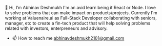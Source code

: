 👋 Hi, I’m Abhinav Deshmukh
I'm an avid learn being it React or Node. I love to solve problems that can make impact on products/projects. 
Currently I'm working at Valuenaire.ai as Full-Stack Developer collaborating with seniors, manager, etc to create 
a fin-tech product that will help solving problems related with investors, enterpreneurs and advisory.

- 📫 How to reach me abhinavdeshmukh2101@gmail.com

<!---
- 💞️ I’m looking to collaborate on ...
abhinav-valuenaire/abhinav-valuenaire is a ✨ special ✨ repository because its `README.md` (this file) appears on your GitHub profile.
You can click the Preview link to take a look at your changes.
--->


<!--
**abhi9dev/abhi9dev** is a ✨ _special_ ✨ repository because its `README.md` (this file) appears on your GitHub profile.

Here are some ideas to get you started:

- 🔭 I’m currently working on ...
- 🌱 I’m currently learning ...
- 👯 I’m looking to collaborate on ...
- 🤔 I’m looking for help with ...
- 💬 Ask me about ...
- 📫 How to reach me: ...
- 😄 Pronouns: ...
- ⚡ Fun fact: ...
-->
